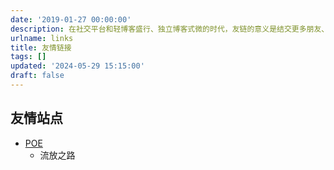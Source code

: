 ```yaml
---
date: '2019-01-27 00:00:00'
description: 在社交平台和轻博客盛行、独立博客式微的时代，友链的意义是结交更多朋友、丰富社交圈。友链连接了信息孤岛，交换友链是交朋友的好方式。此文列举了一些友情站点，并提供了友链格式和添加友链说明。
urlname: links
title: 友情链接
tags: []
updated: '2024-05-29 15:15:00'
draft: false
---
```




## 友情站点


- [POE](https://poe.qq.com/)
	- 流放之路

